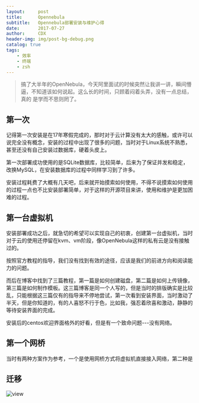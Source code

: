 ```yaml
---
layout:     post
title:      Opennebula
subtitle:   Opennebula部署安装与维护心得
date:       2017-07-27
author:     CDX
header-img: img/post-bg-debug.png
catalog: true
tags:
    - 效率
    - 终端
    - zsh
---
```

>搞了大半年的OpenNebula，今天阿里面试的时候突然让我讲一讲，瞬间懵逼，不知道该如何说起。这么长的时间，只顾着闷着头弄，没有一点总结，真的 是学而不思则罔了。
  
## 第一次
  
记得第一次安装是在17年寒假完成的，那时对于云计算没有太大的感触，或许可以说完全没有概念，安装的过程中出现了很多的问题，当时对于Linux系统不熟悉，甚至还没有自己安装过数据库，硬着头皮上。  

第一次部署成功使用的是SQLite数据库，比较简单，后来为了保证并发和稳定，改换MySQL，在安装数据库的过程中同样学习到了许多。
  
安装过程耗费了大概有几天吧，后来就开始摸索如何使用，不得不说摸索如何使用的过程一点也不比安装部署简单，对于这样的开源项目来讲，使用和维护是更加困难的过程。

## 第一台虚拟机
  
安装部署成功之后，就急切的希望可以实现自己的初衷，创建第一台虚拟机，当时对于云的使用还停留在kvm、vm阶段，像OpenNebula这样的私有云是没有接触过的。  
  
按照官方教程的指导，我们没有找到有效的途径，应该是我们的前进方向和阅读能力的问题。

而后在博客中找到了三篇教程，第一篇是如何创建磁盘，第二篇是如何上传镜像，第三篇是如何制作模板。这三篇博客是同一个人写的，但是当时的排版确实是比较乱，只能根据这三篇仅有的指导来不停地尝试，第一次看到安装界面，当时激动了半天，但是你知道的，有的人喜怒不行于色，比如我，强忍着欣喜和激动，静静的等待安装界面的完成。
  
安装后的centos欢迎界面格外的好看，但是有一个致命问题---没有网络。

## 第一个网桥
  
当时有两种方案作为参考，一个是使用网桥方式将虚拟机直接接入网络，第二种是

## 迁移
![view](http://http://blog.chinaunix.net/attachment/201302/7/20940095_1360212621wRw5.jpg)